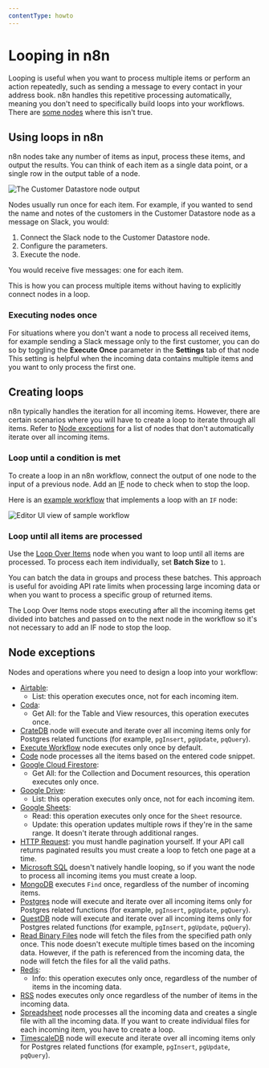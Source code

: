 ```yaml
---
contentType: howto
---
```


# Looping in n8n

Looping is useful when you want to process multiple items or perform an action repeatedly, such as sending a message to every contact in your address book. n8n handles this repetitive processing automatically, meaning you don't need to specifically build loops into your workflows. There are [some nodes](#node-exceptions) where this isn't true.

## Using loops in n8n

n8n nodes take any number of items as input, process these items, and output the results. You can think of each item as a single data point, or a single row in the output table of a node.

![The Customer Datastore node output](/_images/flow-logic/looping/customer_datastore_node.png)

Nodes usually run once for each item. For example, if you wanted to send the name and notes of the customers in the Customer Datastore node as a message on Slack, you would:

1. Connect the Slack node to the Customer Datastore node.
2. Configure the parameters.
3. Execute the node. 

You would receive five messages: one for each item.

This is how you can process multiple items without having to explicitly connect nodes in a loop.

### Executing nodes once

For situations where you don't want a node to process all received items, for example sending a Slack message only to the first customer, you can do so by toggling the **Execute Once** parameter in the **Settings** tab of that node This setting is helpful when the incoming data contains multiple items and you want to only process the first one. 


## Creating loops

n8n typically handles the iteration for all incoming items. However, there are certain scenarios where you will have to create a loop to iterate through all items. Refer to [Node exceptions](#node-exceptions) for a list of nodes that don't automatically iterate over all incoming items.

### Loop until a condition is met

To create a loop in an n8n workflow, connect the output of one node to the input of a previous node. Add an [IF](/integrations/builtin/core-nodes/n8n-nodes-base.if/) node to check when to stop the loop. 

Here is an [example workflow](https://n8n.io/workflows/1130) that implements a loop with an `IF` node:

![Editor UI view of sample workflow](/_images/flow-logic/looping/example_workflow.png)

### Loop until all items are processed

Use the [Loop Over Items](/integrations/builtin/core-nodes/n8n-nodes-base.splitinbatches/) node when you want to loop until all items are processed. To process each item individually, set **Batch Size** to `1`.

You can batch the data in groups and process these batches. This approach is useful for avoiding API rate limits when processing large incoming data or when you want to process a specific group of returned items.

The Loop Over Items node stops executing after all the incoming items get divided into batches and passed on to the next node in the workflow so it's not necessary to add an IF node to stop the loop.

## Node exceptions

Nodes and operations where you need to design a loop into your workflow:

* [Airtable](/integrations/builtin/app-nodes/n8n-nodes-base.airtable/):
	* List: this operation executes once, not for each incoming item.
* [Coda](/integrations/builtin/app-nodes/n8n-nodes-base.coda/):
	* Get All: for the Table and View resources, this operation executes once.
* [CrateDB](/integrations/builtin/app-nodes/n8n-nodes-base.cratedb/) node will execute and iterate over all incoming items only for Postgres related functions (for example, `pgInsert`, `pgUpdate`, `pqQuery`).
* [Execute Workflow](/integrations/builtin/core-nodes/n8n-nodes-base.executeworkflow/) node executes only once by default.
* [Code](/integrations/builtin/core-nodes/n8n-nodes-base.code/) node processes all the items based on the entered code snippet.
* [Google Cloud Firestore](/integrations/builtin/app-nodes/n8n-nodes-base.googlecloudfirestore/):
	* Get All: for the Collection and Document resources, this operation executes only once.
* [Google Drive](/integrations/builtin/app-nodes/n8n-nodes-base.googledrive/):
	* List: this operation executes only once, not for each incoming item.
* [Google Sheets](/integrations/builtin/app-nodes/n8n-nodes-base.googlesheets/):
	* Read: this operation executes only once for the `Sheet` resource.
	* Update: this operation updates multiple rows if they're in the same range. It doesn't iterate through additional ranges.
* [HTTP Request](/integrations/builtin/core-nodes/n8n-nodes-base.httprequest/): you must handle pagination yourself. If your API call returns paginated results you must create a loop to fetch one page at a time.
* [Microsoft SQL](/integrations/builtin/app-nodes/n8n-nodes-base.microsoftsql/) doesn't natively handle looping, so if you want the node to process all incoming items you must create a loop.
* [MongoDB](/integrations/builtin/app-nodes/n8n-nodes-base.mongodb/) executes `Find` once, regardless of the number of incoming items.
* [Postgres](/integrations/builtin/app-nodes/n8n-nodes-base.postgres/) node will execute and iterate over all incoming items only for Postgres related functions (for example, `pgInsert`, `pgUpdate`, `pqQuery`).
* [QuestDB](/integrations/builtin/app-nodes/n8n-nodes-base.questdb/) node will execute and iterate over all incoming items only for Postgres related functions (for example, `pgInsert`, `pgUpdate`, `pqQuery`).
* [Read Binary Files](/integrations/builtin/core-nodes/n8n-nodes-base.readbinaryfiles/) node will fetch the files from the specified path only once. This node doesn't execute multiple times based on the incoming data. However, if the path is referenced from the incoming data, the node will fetch the files for all the valid paths.
* [Redis](/integrations/builtin/app-nodes/n8n-nodes-base.redis/):
	* Info: this operation executes only once, regardless of the number of items in the incoming data.
* [RSS](/integrations/builtin/core-nodes/n8n-nodes-base.rssfeedread/) nodes executes only once regardless of the number of items in the incoming data.
* [Spreadsheet](/integrations/builtin/core-nodes/n8n-nodes-base.spreadsheetfile/) node processes all the incoming data and creates a single file with all the incoming data. If you want to create individual files for each incoming item, you have to create a loop.
* [TimescaleDB](/integrations/builtin/app-nodes/n8n-nodes-base.timescaledb/) node will execute and iterate over all incoming items only for Postgres related functions (for example, `pgInsert`, `pgUpdate`, `pqQuery`).
